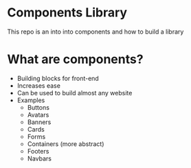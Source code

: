 # Components Library

This repo is an into into components and how to build a library


# What are components?

- Building blocks for front-end
- Increases ease
- Can be used to build almost any website
- Examples
	- Buttons
	- Avatars
	- Banners
	- Cards
	- Forms
	- Containers (more abstract)
	- Footers
	- Navbars
